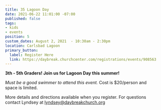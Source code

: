 ```yaml
---
title: 35 Lagoon Day
date: 2021-06-22 11:01:00 -07:00
published: false
tags:
- kids
- events
position: 5
custom_dates: August 2, 2021  - 10:30am - 2:30pm
location: Carlsbad Lagoon
primary_button:
  label: Register Here
  link: https://daybreak.churchcenter.com/registrations/events/908563
---
```


**3th - 5th Graders! Join us for Lagoon Day this summer!**

*Must be a good swimmer to attend this event.*
Cost is $20/person and space is limited. 

More details and directions available when you register.
For questions contact Lyndsey at lyndsey@daybreakchurch.org